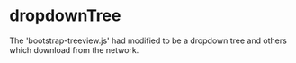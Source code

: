 # dropdownTree
The 'bootstrap-treeview.js' had modified to be a dropdown tree and others which download from the network.

 

